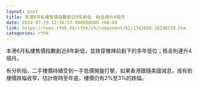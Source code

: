 ```yaml
---
layout: post
title: 本港6月私樓售價指數創近8年新低　租金連升4個月
date: 2024-07-29 12:56:57.000000000 +08:00
link: https://news.rthk.hk/rthk/ch/component/k2/1763650-20240729.htm
categories: rthk
---
```


本港6月私樓售價指數創近8年新低，並跌穿撤辣前創下的多年低位；租金則連升4個月。

有分析指，二手樓價持續受到一手低價開盤打壓，如果香港跟隨美國減息，或有助樓價跌幅收窄，估計現時至年底，樓價仍有2%至3%的跌幅。
